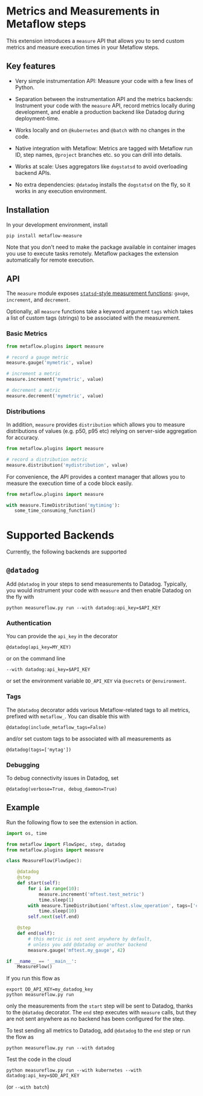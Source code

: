 
# Metrics and Measurements in Metaflow steps

This extension introduces a `measure` API that allows you to send custom
metrics and measure execution times in your Metaflow steps.

## Key features

 - Very simple instrumentation API: Measure your code with a few
   lines of Python.

 - Separation between the instrumentation API and the metrics
   backends: Instrument your code with the `measure` API,
   record metrics locally during development, and enable a
   production backend like Datadog during deployment-time.

 - Works locally and on `@kubernetes` and `@batch` with no
   changes in the code.

 - Native integration with Metaflow: Metrics are tagged
   with Metaflow run ID, step names, `@project` branches
   etc. so you can drill into details.

 - Works at scale: Uses aggregators like `dogstatsd` to
   avoid overloading backend APIs.

 - No extra dependencies: `@datadog` installs the
   `dogstatsd` on the fly, so it works in any execution
   environment.

## Installation

In your development environment, install
```
pip install metaflow-measure
```
Note that you don't need to make the package available in
container images you use to execute tasks remotely. Metaflow
packages the extension automatically for remote execution.

## API

The `measure` module exposes [`statsd`-style measurement
functions](https://docs.datadoghq.com/metrics/custom_metrics/dogstatsd_metrics_submission/):
`gauge`, `increment`, and `decrement`.

Optionally, all `measure` functions take a keyword argument
`tags` which takes a list of custom tags (strings) to be
associated with the measurement.

### Basic Metrics

```python
from metaflow.plugins import measure

# record a gauge metric
measure.gauge('mymetric', value)

# increment a metric
measure.increment('mymetric', value)

# decrement a metric
measure.decrement('mymetric', value)
```

### Distributions

In addition, `measure` provides `distribution` which allows
you to measure distributions of values (e.g. p50, p95 etc) relying
on server-side aggregation for accuracy.

```python
from metaflow.plugins import measure

# record a distribution metric
measure.distribution('mydistribution', value)

```

For convenience, the API provides a context manager that
allows you to measure the execution time of a code block easily.

```python
from metaflow.plugins import measure

with measure.TimeDistribution('mytiming'):
   some_time_consuming_function()
```

# Supported Backends

Currently, the following backends are supported

## `@datadog`

Add `@datadog` in your steps to send measurements to Datadog.
Typically, you would instrument your code with `measure` and
then enable Datadog on the fly with

```
python measureflow.py run --with datadog:api_key=$API_KEY
```

### Authentication

You can provide the `api_key` in the decorator
```
@datadog(api_key=MY_KEY)
```
or on the command line
```
--with datadog:api_key=$API_KEY
```
or set the environment variable `DD_API_KEY` via `@secrets` or
`@environment`.

### Tags

The `@datadog` decorator adds various Metaflow-related tags
to all metrics, prefixed with `metaflow_`. You can disable
this with
```
@datadog(include_metaflow_tags=False)
```
and/or set custom tags to be associated with all measurements as
```
@datadog(tags=['mytag'])
```

### Debugging

To debug connectivity issues in Datadog, set
```
@datadog(verbose=True, debug_daemon=True)
```

## Example

Run the following flow to see the extension in action.

```python
import os, time

from metaflow import FlowSpec, step, datadog
from metaflow.plugins import measure

class MeasureFlow(FlowSpec):

    @datadog
    @step
    def start(self):
        for i in range(10):
            measure.increment('mftest.test_metric')
            time.sleep(1)
        with measure.TimeDistribution('mftest.slow_operation', tags=['custom_tag']):
            time.sleep(10)
        self.next(self.end)

    @step
    def end(self):
        # this metric is not sent anywhere by default,
        # unless you add @datadog or another backend
        measure.gauge('mftest.my_gauge', 42)

if __name__ == '__main__':
    MeasureFlow()
```

If you run this flow as
```
export DD_API_KEY=my_datadog_key
python measureflow.py run
```
only the measurements from the `start` step will be sent to Datadog,
thanks to the `@datadog` decorator. The `end` step executes with `measure`
calls, but they are not sent anywhere as no backend has been configured
for the step.

To test sending all metrics to Datadog, add `@datadog` to the `end` step
or run the flow as
```
python measureflow.py run --with datadog
```

Test the code in the cloud
```
python measureflow.py run --with kubernetes --with datadog:api_key=$DD_API_KEY
```
(or `--with batch`)


